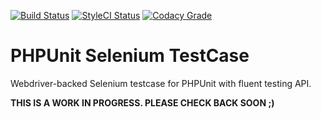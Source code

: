 [![Build Status](https://img.shields.io/travis/sepehr/phpunit-selenium-webdriver/master.svg?style=flat-square&label=Build)](https://travis-ci.org/sepehr/phpunit-selenium-webdriver)
[![StyleCI Status](https://styleci.io/repos/68802571/shield?branch=master)](https://styleci.io/repos/68802571)
[![Codacy Grade](https://img.shields.io/codacy/grade/dd1f8cad25244b55a276d4f9895eb080.svg?style=flat-square&label=Codacy)](https://www.codacy.com/app/sepehr/phpunit-selenium-webdriver)

# PHPUnit Selenium TestCase
Webdriver-backed Selenium testcase for PHPUnit with fluent testing API.

**THIS IS A WORK IN PROGRESS. PLEASE CHECK BACK SOON ;)**
